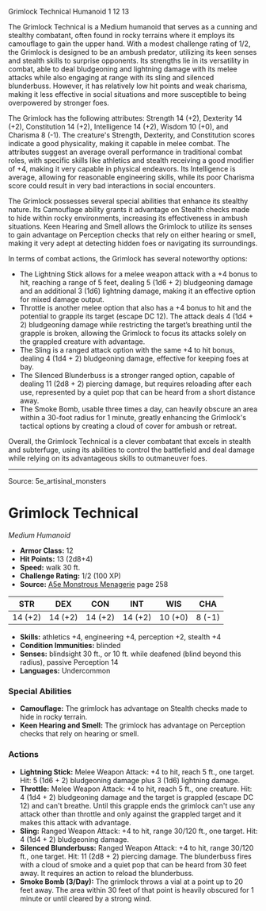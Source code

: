 <MonsterName/>Grimlock Technical</MonsterName>
<CreatureType/>Humanoid</CreatureType>
<CR/>1</CR>
<AC/>12</AC>
<HP/>13</HP>
<summary>The Grimlock Technical is a Medium humanoid that serves as a cunning and stealthy combatant, often found in rocky terrains where it employs its camouflage to gain the upper hand. With a modest challenge rating of 1/2, the Grimlock is designed to be an ambush predator, utilizing its keen senses and stealth skills to surprise opponents. Its strengths lie in its versatility in combat, able to deal bludgeoning and lightning damage with its melee attacks while also engaging at range with its sling and silenced blunderbuss. However, it has relatively low hit points and weak charisma, making it less effective in social situations and more susceptible to being overpowered by stronger foes.</summary>

<detail>

The Grimlock has the following attributes: Strength 14 (+2), Dexterity 14 (+2), Constitution 14 (+2), Intelligence 14 (+2), Wisdom 10 (+0), and Charisma 8 (-1). The creature's Strength, Dexterity, and Constitution scores indicate a good physicality, making it capable in melee combat. The attributes suggest an average overall performance in traditional combat roles, with specific skills like athletics and stealth receiving a good modifier of +4, making it very capable in physical endeavors. Its Intelligence is average, allowing for reasonable engineering skills, while its poor Charisma score could result in very bad interactions in social encounters.

The Grimlock possesses several special abilities that enhance its stealthy nature. Its Camouflage ability grants it advantage on Stealth checks made to hide within rocky environments, increasing its effectiveness in ambush situations. Keen Hearing and Smell allows the Grimlock to utilize its senses to gain advantage on Perception checks that rely on either hearing or smell, making it very adept at detecting hidden foes or navigating its surroundings.

In terms of combat actions, the Grimlock has several noteworthy options:
- The Lightning Stick allows for a melee weapon attack with a +4 bonus to hit, reaching a range of 5 feet, dealing 5 (1d6 + 2) bludgeoning damage and an additional 3 (1d6) lightning damage, making it an effective option for mixed damage output.
- Throttle is another melee option that also has a +4 bonus to hit and the potential to grapple its target (escape DC 12). The attack deals 4 (1d4 + 2) bludgeoning damage while restricting the target’s breathing until the grapple is broken, allowing the Grimlock to focus its attacks solely on the grappled creature with advantage.
- The Sling is a ranged attack option with the same +4 to hit bonus, dealing 4 (1d4 + 2) bludgeoning damage, effective for keeping foes at bay.
- The Silenced Blunderbuss is a stronger ranged option, capable of dealing 11 (2d8 + 2) piercing damage, but requires reloading after each use, represented by a quiet pop that can be heard from a short distance away.
- The Smoke Bomb, usable three times a day, can heavily obscure an area within a 30-foot radius for 1 minute, greatly enhancing the Grimlock's tactical options by creating a cloud of cover for ambush or retreat.

Overall, the Grimlock Technical is a clever combatant that excels in stealth and subterfuge, using its abilities to control the battlefield and deal damage while relying on its advantageous skills to outmaneuver foes.</detail>



---

Source: 5e_artisinal_monsters

# Grimlock Technical

*Medium* *Humanoid*

- **Armor Class:** 12
- **Hit Points:** 13 (2d8+4)
- **Speed:** walk 30 ft.
- **Challenge Rating:** 1/2 (100 XP)
- **Source:** [A5e Monstrous Menagerie](https://enpublishingrpg.com/products/level-up-monstrous-menagerie-a5e) page 258

| STR | DEX | CON | INT | WIS | CHA |
| --- | --- | --- | --- | --- | --- |
| 14 (+2) | 14 (+2) | 14 (+2) | 14 (+2) | 10 (+0) | 8 (-1) |

- **Skills:** athletics +4, engineering +4, perception +2, stealth +4
- **Condition Immunities:** blinded
- **Senses:** blindsight 30 ft., or 10 ft. while deafened (blind beyond this radius), passive Perception 14
- **Languages:** Undercommon

### Special Abilities

- **Camouflage:** The grimlock has advantage on Stealth checks made to hide in rocky terrain.
- **Keen Hearing and Smell:** The grimlock has advantage on Perception checks that rely on hearing or smell.

### Actions

- **Lightning Stick:** Melee Weapon Attack: +4 to hit, reach 5 ft., one target. Hit: 5 (1d6 + 2) bludgeoning damage plus 3 (1d6) lightning damage.
- **Throttle:** Melee Weapon Attack: +4 to hit, reach 5 ft., one creature. Hit: 4 (1d4 + 2) bludgeoning damage  and the target is grappled (escape DC 12) and can't breathe. Until this grapple ends  the grimlock can't use any attack other than throttle and only against the grappled target  and it makes this attack with advantage.
- **Sling:** Ranged Weapon Attack: +4 to hit, range 30/120 ft., one target. Hit: 4 (1d4 + 2) bludgeoning damage.
- **Silenced Blunderbuss:** Ranged Weapon Attack: +4 to hit, range 30/120 ft., one target. Hit: 11 (2d8 + 2) piercing damage. The blunderbuss fires with a cloud of smoke and a quiet pop that can be heard from 30 feet away. It requires an action to reload the blunderbuss.
- **Smoke Bomb (3/Day):** The grimlock throws a vial at a point up to 20 feet away. The area within 30 feet of that point is heavily obscured for 1 minute or until cleared by a strong wind.




